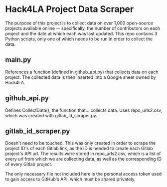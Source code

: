 # Hack4LA Project Data Scraper
The purpose of this project is to collect data on over 1,000 open-source projects available online -- specifically, the number of contributors on each project and the date at which each was last updated. This repo contains 3 Python scripts, only one of which needs to be run in order to collect the data.  

## main.py
References a function (defined in github_api.py) that collects data on each project. The collected data is then inserted into a Google sheet owned by Hack4LA.  

## github_api.py
Defines CollectData(), the function that... collects data. Uses repo_urls2.csv, which was created with gitlab_id_scraper.py.  

## gitlab_id_scraper.py
Doesn't need to be touched. This was only created in order to scrape the project ID's of each Gitlab link, as the ID is needed to create each Gitlab project's API url. The results were stored in repo_urls2.csv, which is a list of every url from which we are collecting data, as well as the corresponding ID of every Gitlab project.  

The only necessary file not included here is the personal access token used to gain access to GitHub's API, which must be shared privately.